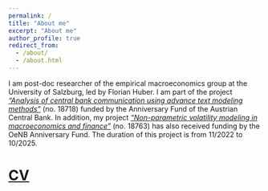 ```yaml
---
permalink: /
title: "About me"
excerpt: "About me"
author_profile: true
redirect_from: 
  - /about/
  - /about.html
---
```



I am post-doc researcher of the empirical macroeconomics group at the University of Salzburg, led by Florian Huber. I am part of the project [*“Analysis of central bank communication using advance text modeling methods”*](https://www.plus.ac.at/news/new-project-analyses-effects-of-communication-of-central-bankers-on-macroeconomic-behavior/?lang=en&pgrp=281990&pg=283628&is_paged=10) (no. 18718) funded by the Anniversary Fund of the Austrian Central Bank. In addition, my project [*“Non-parametric volatility modeling in macroeconomics and finance”*](https://www.plus.ac.at/news/oesterreichische-nationalbank-funds-non-parametric-volatility-modeling-in-macroeconomics-and-finance-project-of-niko-hauzenberger/?lang=en&pgrp=281990&pg=283628&is_paged=7) (no. 18763) has also received funding by the OeNB Anniversary Fund. The duration of this project is from 11/2022 to 10/2025. 


[CV](https://www.dropbox.com/s/1dagwcg5mcrvqfe/cv.pdf?dl=0) 
======
